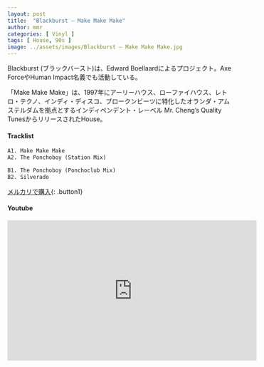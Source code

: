 ```yaml
---
layout: post
title:  "Blackburst – Make Make Make"
author: mmr
categories: [ Vinyl ]
tags: [ House, 90s ]
image: ../assets/images/Blackburst – Make Make Make.jpg
---
```


Blackburst (ブラックバースト)は、Edward Boellaardによるプロジェクト。Axe ForceやHuman Impact名義でも活動している。

「Make Make Make」は、1997年にアーリーハウス、ローファイハウス、レトロ・テクノ、インディ・ディスコ、ブロークンビーツに特化したオランダ・アムステルダムを拠点とするインディペンデント・レーベル Mr. Cheng’s Quality TunesからリリースされたHouse。


#### Tracklist
```md
A1. Make Make Make
A2. The Ponchoboy (Station Mix)

B1. The Ponchoboy (Ponchoclub Mix)
B2. Silverado
```

[メルカリで購入](https://jp.mercari.com/item/m47324968375?afid=6142608987){: .button1}

#### Youtube
<iframe width="560" height="315" src="https://www.youtube.com/embed/ntq7Nftvv3g?si=e0F4QmMnidk3r9sK" title="YouTube video player" frameborder="0" allow="accelerometer; autoplay; clipboard-write; encrypted-media; gyroscope; picture-in-picture; web-share" referrerpolicy="strict-origin-when-cross-origin" allowfullscreen></iframe>